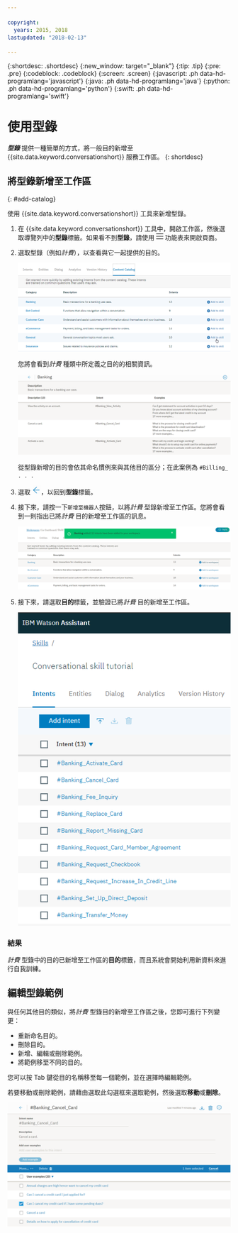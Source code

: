 ```yaml
---

copyright:
  years: 2015, 2018
lastupdated: "2018-02-13"

---
```


{:shortdesc: .shortdesc}
{:new_window: target="_blank"}
{:tip: .tip}
{:pre: .pre}
{:codeblock: .codeblock}
{:screen: .screen}
{:javascript: .ph data-hd-programlang='javascript'}
{:java: .ph data-hd-programlang='java'}
{:python: .ph data-hd-programlang='python'}
{:swift: .ph data-hd-programlang='swift'}

# 使用型錄

***型錄*** 提供一種簡單的方式，將一般目的新增至 {{site.data.keyword.conversationshort}} 服務工作區。
{: shortdesc}

## 將型錄新增至工作區
{: #add-catalog}

使用 {{site.data.keyword.conversationshort}} 工具來新增型錄。

1.  在 {{site.data.keyword.conversationshort}} 工具中，開啟工作區，然後選取導覽列中的**型錄**標籤。如果看不到**型錄**，請使用 ![功能表](images/Menu_16.png) 功能表來開啟頁面。

1.  選取型錄（例如*計費*），以查看與它一起提供的目的。

    ![顯示可用型錄的畫面擷取](images/catalog_overview.png)

    您將會看到*計費* 種類中所定義之目的的相關資訊。

    ![顯示「計費」種類目的的畫面擷取](images/catalog_open.png)

    從型錄新增的目的會依其命名慣例來與其他目的區分；在此案例為 `#Billing_ . . .`

1.  選取 ![關閉箭頭](images/close_arrow.png)，以回到**型錄**標籤。

1.  接下來，請按一下`新增至機器人`按鈕，以將*計費* 型錄新增至工作區。您將會看到一則指出已將*計費* 目的新增至工作區的訊息。

    ![顯示「新增至機器人」按鈕的畫面擷取](images/catalog_addtobot.png)

1.  接下來，請選取**目的**標籤，並驗證已將*計費* 目的新增至工作區。

    ![顯示「目的」標籤上所列「計費」目的的畫面擷取](images/catalog_intents.png)

### 結果

*計費* 型錄中的目的已新增至工作區的**目的**標籤，而且系統會開始利用新資料來進行自我訓練。

## 編輯型錄範例

與任何其他目的類似，將*計費* 型錄目的新增至工作區之後，您即可進行下列變更：

- 重新命名目的。
- 刪除目的。
- 新增、編輯或刪除範例。
- 將範例移至不同的目的。

您可以按 Tab 鍵從目的名稱移至每一個範例，並在選擇時編輯範例。

若要移動或刪除範例，請藉由選取此勾選框來選取範例，然後選取**移動**或**刪除**。

  ![顯示如何移動或刪除範例的畫面擷取](images/catalog_edit.png)
